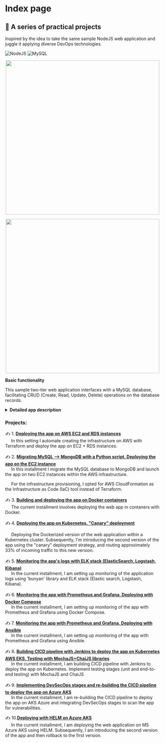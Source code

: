 # Index page

## 🚀 A series of practical projects

Inspired by the idea to take the same sample NodeJS web application and juggle it applying diverse DevOps technologies.

![NodeJS](https://img.shields.io/badge/node.js-6DA55F?style=for-the-badge&logo=node.js&logoColor=white)
![MySQL](https://img.shields.io/badge/MySQL-00000F?style=for-the-badge&logo=mysql&logoColor=white)

<p align="center">
    <img width="500" src="https://github.com/otam-mato/projects_landing_page/assets/113034133/2f4f43e4-583a-440e-b3c1-3f38674417a9">
</p>
<p align="center">
    <img width="500" src="https://github.com/otam-mato/projects_landing_page/assets/113034133/70b881af-a7af-4bb1-a431-2aa23e8905da">
</p>


**Basic functionality**

This sample two-tier web application interfaces with a MySQL database, facilitating CRUD (Create, Read, Update, Delete) operations on the database records.

**<details markdown=1><summary markdown="span">Detailed app description</summary>**

## Summary

The app sets up a web server for a supplier management system. It allows viewing, adding, updating, and deleting suppliers. 

#### **Dependencies and Modules**:
   - **express**: The framework that allows us to set up and run a web server.
   - **body-parser**: A tool that lets the server read and understand data sent in requests.
   - **cors**: Ensures the server can communicate with different web addresses or domains.
   - **mustache-express**: A template engine, letting the server display dynamic web pages using the Mustache format.
   - **serve-favicon**: Provides the small icon seen on browser tabs for the website.
   - **Custom Modules**: 
     - `supplier.controller`: Handles the logic for managing suppliers like fetching, adding, or updating their details.
     - `config.js`: Keeps the server's settings for connectind to the MySQL database.

#### **Configuration**:
   - The server starts on a port taken from a setting (like an environment variable) or uses `3000` as a default.

#### **Middleware**:
   - It's equipped to understand data in JSON format or when it's URL-encoded.
   - It can chat with web pages hosted elsewhere, thanks to CORS.
   - Mustache is the chosen format for web pages, with templates stored in a folder named `views`.
   - There's a public storage (`public`) for things like images or stylesheets, accessible by anyone visiting the site.
   - The site's tiny browser tab icon is fetched using `serve-favicon`.

#### **Routes (Webpage Endpoints)**:
   - **Home**: `GET /`: Serves the home page.
   - **Supplier Operations**: 
     - `GET /suppliers/`: Fetches and displays all suppliers.
     - `GET /supplier-add`: Serves a page to add a new supplier.
     - `POST /supplier-add`: Receives data to add a new supplier.
     - `GET /supplier-update/:id`: Serves a page to update details of a supplier using its ID.
     - `POST /supplier-update`: Receives updated data of a supplier.
     - `POST /supplier-remove/:id`: Removes a supplier using its ID.

#### **Starting Up**:
   - The server comes to life, starts listening for visits, and announces its awakening with a log message.

</details>

### Projects:

✍️ 1. **[Deploying the app on AWS EC2 and RDS instances](https://github.com/otam-mato/nodejs_mysql_web_app_terraform)** <br>
&nbsp;&nbsp;&nbsp;&nbsp; In this setting I automate creating the infrastructure on AWS with Terraform and deploy the app on EC2 + RDS instances.
 <br><br>
✍️ 2. **[Migrating MySQL --> MongoDB with a Python script. Deploying the app on the EC2 instance](https://github.com/otam-mato/nodejs_mongodb_web_app_awscloudformation)** <br>
&nbsp;&nbsp;&nbsp;&nbsp;&nbsp;In this installment I migrate the MySQL database to MongoDB and launch the app on two EC2 instances within the AWS infrastructure.

&nbsp;&nbsp;&nbsp;&nbsp;&nbsp;For the infrastructure provisioning, I opted for AWS CloudFormation as the Infrastructure as Code (IaC) tool instead of Terraform.<br><br>
✍️ 3. **[Building and deploying the app on Docker containers](https://github.com/otam-mato/nodejs_mysql_web_app_docker)**<br>
&nbsp;&nbsp;&nbsp;&nbsp;&nbsp;The current installment involves deploying the web app in contaners with Docker.<br><br>
✍️ 4. **[Deploying the app on Kubernetes. "Canary" deployment](https://github.com/otam-mato/nodejs_mysql_web_app_kubernetes)**<br>

&nbsp;&nbsp;&nbsp;&nbsp;&nbsp;Deploying the Dockerized version of the web application within a Kubernetes cluster. Subsequently, I'm introducing the second version of the app using the "canary" deployment strategy, and routing approximately 33% of incoming traffic to this new version.<br><br>
✍️ 5. **[Monitoring the app's logs with ELK stack (ElasticSearch, Logstash, Kibana)](https://github.com/otam-mato/nodejs_mysql_web_app_elk)**<br>
&nbsp;&nbsp;&nbsp;&nbsp;&nbsp;In the current installment, I am setting up monitoring of the application logs using 'bunyan' library and ELK stack (Elastic search, Logstash, Kibana).<br><br>
✍️ 6. **[Monitoring the app with Prometheus and Grafana. Deploying with Docker Compose](https://github.com/otam-mato/nodejs_mysql_web_app_prometheus_grafana)**<br>
&nbsp;&nbsp;&nbsp;&nbsp;&nbsp;In the current installment, I am setting up monitoring of the app with Prometheus and Grafana using Docker Compose.<br><br>
✍️ 7. **[Monitoring the app with Prometheus and Grafana. Deploying with Ansible](https://github.com/otam-mato/nodejs_mysql_web_app_prometheus_grafana_ansible)**<br>
&nbsp;&nbsp;&nbsp;&nbsp;&nbsp;In the current installment, I am setting up monitoring of the app with Prometheus and Grafana using Ansible.<br><br>
✍️ 8. **[Building CICD pipeline with Jenkins to deploy the app on Kubernetes AWS EKS. Testing with MochaJS+ChaiJS libraries](https://github.com/otam-mato/nodejs_mysql_web_app_jenkins_AWS)**<br>
&nbsp;&nbsp;&nbsp;&nbsp;&nbsp;In the current installment, I am building CICD pipeline with Jenkins to deploy the app on Kubernetes. Implement testing stages (unit and end-to-end testing) with MochaJS and ChaiJS<br><br>
✍️ 9. **[Implementing DevSecOps stages and re-building the CICD pipeline to deploy the app on Azure AKS](https://github.com/otam-mato/nodejs_mysql_web_app_jenkins_azure_devsecops)**<br>
&nbsp;&nbsp;&nbsp;&nbsp;&nbsp;In the current installment, I am re-building the CICD pipeline to deploy the app on AKS Azure and integrating DevSecOps stages to scan the app for vulnerabilities.<br>

✍️ 10.**[Deploying with HELM on Azure AKS](https://github.com/otam-mato/nodejs_mysql_web_app_helm_azure_aks_deployment)**<br>
&nbsp;&nbsp;&nbsp;&nbsp;&nbsp;In the current installment, I am deploying the web application on MS Azure AKS using HELM. Subsequently, I am introducing the second version of the app and then rollback to the first version.

